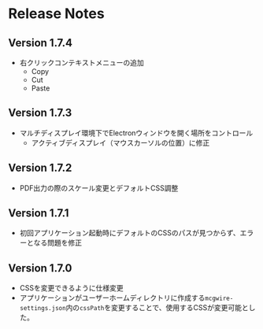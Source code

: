 # Release Notes

## Version 1.7.4

- 右クリックコンテキストメニューの追加
    - Copy
    - Cut
    - Paste

## Version 1.7.3

- マルチディスプレイ環境下でElectronウィンドウを開く場所をコントロール
    - アクティブディスプレイ（マウスカーソルの位置）に修正

## Version 1.7.2

- PDF出力の際のスケール変更とデフォルトCSS調整

## Version 1.7.1

- 初回アプリケーション起動時にデフォルトのCSSのパスが見つからず、エラーとなる問題を修正

## Version 1.7.0

- CSSを変更できるように仕様変更
- アプリケーションがユーザーホームディレクトリに作成する`mcgwire-settings.json`内の`cssPath`を変更することで、使用するCSSが変更可能とした。